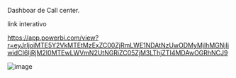 Dashboar de Call center.

link interativo

https://app.powerbi.com/view?r=eyJrIjoiMTE5Y2VkMTEtMzExZC00ZjRmLWE1NDAtNzUwODMyMjlhMGNjIiwidCI6IjRjM2I0MTEwLWVmN2UtNGRiZC05ZjM3LThjZTI4MDAwOGRhNCJ9

![image](https://github.com/user-attachments/assets/3f8fb667-fd72-49dd-a077-2df7848e971d)

